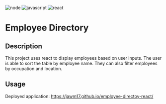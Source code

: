 ![node](https://img.shields.io/badge/node-js-blue) ![javascript](https://img.shields.io/badge/javascript-js-green) ![react](https://img.shields.io/badge/react-16.3.1-gold) 
# Employee Directory  
    
## Description

This project uses react to display employees based on user inputs. The user is able to sort the table by employee name. They can also filter employees by occupation and location.
    
    
## Usage 

Deployed application: https://jawm17.github.io/employee-directoy-react/



